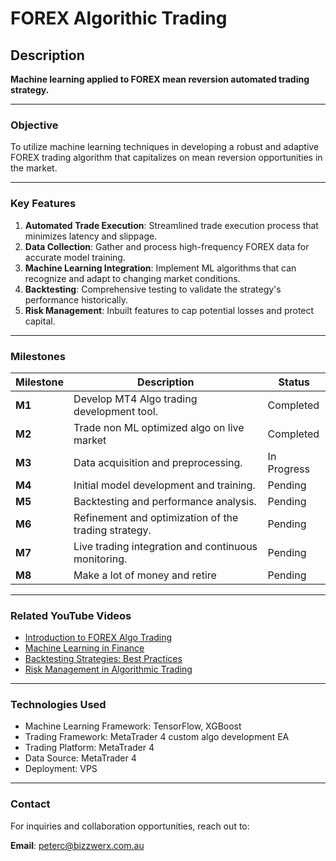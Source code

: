 # **FOREX Algorithic Trading**

## **Description**
**Machine learning applied to FOREX mean reversion automated trading strategy.**

---

### **Objective**
To utilize machine learning techniques in developing a robust and adaptive FOREX trading algorithm that capitalizes on mean reversion opportunities in the market.

---

### **Key Features**

1. **Automated Trade Execution**: Streamlined trade execution process that minimizes latency and slippage.
2. **Data Collection**: Gather and process high-frequency FOREX data for accurate model training.
3. **Machine Learning Integration**: Implement ML algorithms that can recognize and adapt to changing market conditions.
4. **Backtesting**: Comprehensive testing to validate the strategy's performance historically.
5. **Risk Management**: Inbuilt features to cap potential losses and protect capital.

---

### **Milestones**

| Milestone | Description                                      | Status     |
|-----------|--------------------------------------------------|------------|
| **M1**    | Develop MT4 Algo trading development tool.        | Completed  |
| **M2**    | Trade non ML optimized algo on live market        | Completed  |
| **M3**    | Data acquisition and preprocessing.               | In Progress|
| **M4**    | Initial model development and training.          | Pending    |
| **M5**    | Backtesting and performance analysis.            | Pending    |
| **M6**    | Refinement and optimization of the trading strategy.| Pending |
| **M7**    | Live trading integration and continuous monitoring.| Pending  |
| **M8**    | Make a lot of money and retire                   | Pending  |



---

### **Related YouTube Videos**

- [Introduction to FOREX Algo Trading](https://www.youtube.com/watch?v=examplelink1)
- [Machine Learning in Finance](https://www.youtube.com/watch?v=examplelink2)
- [Backtesting Strategies: Best Practices](https://www.youtube.com/watch?v=examplelink3)
- [Risk Management in Algorithmic Trading](https://www.youtube.com/watch?v=examplelink4)

---

### **Technologies Used**

- Machine Learning Framework: TensorFlow, XGBoost
- Trading Framework: MetaTrader 4 custom algo development EA
- Trading Platform: MetaTrader 4
- Data Source: MetaTrader 4
- Deployment: VPS

---

### **Contact**

For inquiries and collaboration opportunities, reach out to: 

**Email**: [peterc@bizzwerx.com.au](mailto:peterc@bizzwerx.com.au)

